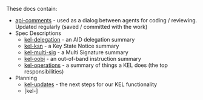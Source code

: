 These docs contain:

 * [api-comments](./api-comments.md) - used as a dialog between agents for coding / reviewing. Updated regularly (saved / committed with the work)
 * Spec Descriptions
   * [kel-delegation](./kel-delegation.md) - an AID delegation summary
   * [kel-ksn](./kel-ksn.md) - a Key State Notice summary
   * [kel-multi-sig](./kel-multi-sig.md) - a Multi Signature summary
   * [kel-oobi](./kel-oobi.md) - an out-of-band instruction summary
   * [kel-operations](./kel-operations.md) - a summary of things a KEL does (the top responsibilities)
 * Planning
   * [kel-updates](./kel-updates.md) - the next steps for our KEL functionality
   * [kel-]